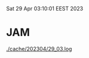 Sat 29 Apr 03:10:01 EEST 2023
# JAM
<a href='./cache/202304/29_03.log'>./cache/202304/29_03.log</a>
